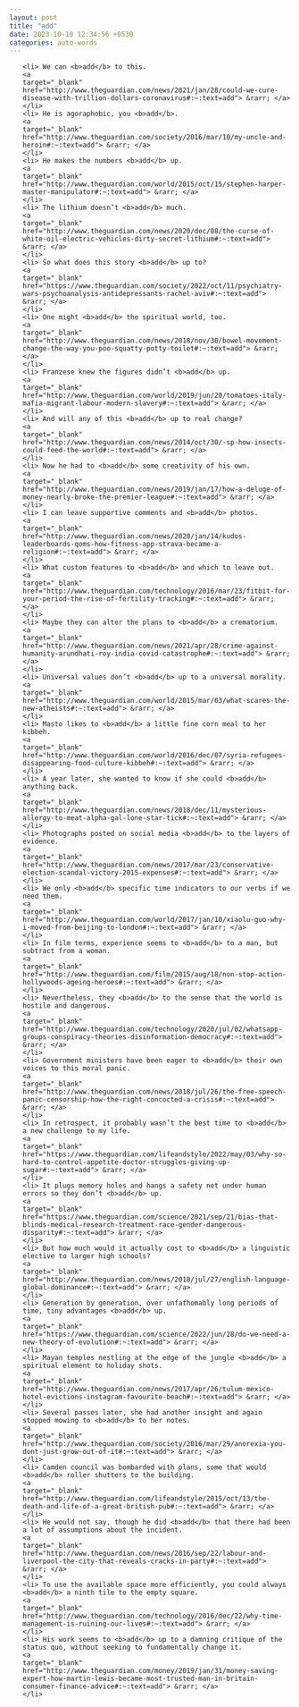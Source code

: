 ```yaml
---
layout: post
title: "add"
date: 2023-10-10 12:34:56 +0530
categories: auto-words
---
```

<ol>

    <li> We can <b>add</b> to this.
    <a 
    target="_blank" 
    href="http://www.theguardian.com/news/2021/jan/28/could-we-cure-disease-with-trillion-dollars-coronavirus#:~:text=add"> &rarr; </a>
    </li>
    <li> He is agoraphobic, you <b>add</b>.
    <a 
    target="_blank" 
    href="http://www.theguardian.com/society/2016/mar/10/my-uncle-and-heroin#:~:text=add"> &rarr; </a>
    </li>
    <li> He makes the numbers <b>add</b> up.
    <a 
    target="_blank" 
    href="http://www.theguardian.com/world/2015/oct/15/stephen-harper-master-manipulator#:~:text=add"> &rarr; </a>
    </li>
    <li> The lithium doesn’t <b>add</b> much.
    <a 
    target="_blank" 
    href="http://www.theguardian.com/news/2020/dec/08/the-curse-of-white-oil-electric-vehicles-dirty-secret-lithium#:~:text=add"> &rarr; </a>
    </li>
    <li> So what does this story <b>add</b> up to?
    <a 
    target="_blank" 
    href="https://www.theguardian.com/society/2022/oct/11/psychiatry-wars-psychoanalysis-antidepressants-rachel-aviv#:~:text=add"> &rarr; </a>
    </li>
    <li> One might <b>add</b> the spiritual world, too.
    <a 
    target="_blank" 
    href="http://www.theguardian.com/news/2018/nov/30/bowel-movement-change-the-way-you-poo-squatty-potty-toilet#:~:text=add"> &rarr; </a>
    </li>
    <li> Franzese knew the figures didn’t <b>add</b> up.
    <a 
    target="_blank" 
    href="http://www.theguardian.com/world/2019/jun/20/tomatoes-italy-mafia-migrant-labour-modern-slavery#:~:text=add"> &rarr; </a>
    </li>
    <li> And will any of this <b>add</b> up to real change?
    <a 
    target="_blank" 
    href="http://www.theguardian.com/news/2014/oct/30/-sp-how-insects-could-feed-the-world#:~:text=add"> &rarr; </a>
    </li>
    <li> Now he had to <b>add</b> some creativity of his own.
    <a 
    target="_blank" 
    href="http://www.theguardian.com/news/2019/jan/17/how-a-deluge-of-money-nearly-broke-the-premier-league#:~:text=add"> &rarr; </a>
    </li>
    <li> I can leave supportive comments and <b>add</b> photos.
    <a 
    target="_blank" 
    href="http://www.theguardian.com/news/2020/jan/14/kudos-leaderboards-qoms-how-fitness-app-strava-became-a-religion#:~:text=add"> &rarr; </a>
    </li>
    <li> What custom features to <b>add</b> and which to leave out.
    <a 
    target="_blank" 
    href="http://www.theguardian.com/technology/2016/mar/23/fitbit-for-your-period-the-rise-of-fertility-tracking#:~:text=add"> &rarr; </a>
    </li>
    <li> Maybe they can alter the plans to <b>add</b> a crematorium.
    <a 
    target="_blank" 
    href="http://www.theguardian.com/news/2021/apr/28/crime-against-humanity-arundhati-roy-india-covid-catastrophe#:~:text=add"> &rarr; </a>
    </li>
    <li> Universal values don’t <b>add</b> up to a universal morality.
    <a 
    target="_blank" 
    href="http://www.theguardian.com/world/2015/mar/03/what-scares-the-new-atheists#:~:text=add"> &rarr; </a>
    </li>
    <li> Masto likes to <b>add</b> a little fine corn meal to her kibbeh.
    <a 
    target="_blank" 
    href="http://www.theguardian.com/world/2016/dec/07/syria-refugees-disappearing-food-culture-kibbeh#:~:text=add"> &rarr; </a>
    </li>
    <li> A year later, she wanted to know if she could <b>add</b> anything back.
    <a 
    target="_blank" 
    href="http://www.theguardian.com/news/2018/dec/11/mysterious-allergy-to-meat-alpha-gal-lone-star-tick#:~:text=add"> &rarr; </a>
    </li>
    <li> Photographs posted on social media <b>add</b> to the layers of evidence.
    <a 
    target="_blank" 
    href="http://www.theguardian.com/news/2017/mar/23/conservative-election-scandal-victory-2015-expenses#:~:text=add"> &rarr; </a>
    </li>
    <li> We only <b>add</b> specific time indicators to our verbs if we need them.
    <a 
    target="_blank" 
    href="http://www.theguardian.com/world/2017/jan/10/xiaolu-guo-why-i-moved-from-beijing-to-london#:~:text=add"> &rarr; </a>
    </li>
    <li> In film terms, experience seems to <b>add</b> to a man, but subtract from a woman.
    <a 
    target="_blank" 
    href="http://www.theguardian.com/film/2015/aug/18/non-stop-action-hollywoods-ageing-heroes#:~:text=add"> &rarr; </a>
    </li>
    <li> Nevertheless, they <b>add</b> to the sense that the world is hostile and dangerous.
    <a 
    target="_blank" 
    href="http://www.theguardian.com/technology/2020/jul/02/whatsapp-groups-conspiracy-theories-disinformation-democracy#:~:text=add"> &rarr; </a>
    </li>
    <li> Government ministers have been eager to <b>add</b> their own voices to this moral panic.
    <a 
    target="_blank" 
    href="http://www.theguardian.com/news/2018/jul/26/the-free-speech-panic-censorship-how-the-right-concocted-a-crisis#:~:text=add"> &rarr; </a>
    </li>
    <li> In retrospect, it probably wasn’t the best time to <b>add</b> a new challenge to my life.
    <a 
    target="_blank" 
    href="https://www.theguardian.com/lifeandstyle/2022/may/03/why-so-hard-to-control-appetite-doctor-struggles-giving-up-sugar#:~:text=add"> &rarr; </a>
    </li>
    <li> It plugs memory holes and hangs a safety net under human errors so they don’t <b>add</b> up.
    <a 
    target="_blank" 
    href="https://www.theguardian.com/science/2021/sep/21/bias-that-blinds-medical-research-treatment-race-gender-dangerous-disparity#:~:text=add"> &rarr; </a>
    </li>
    <li> But how much would it actually cost to <b>add</b> a linguistic elective to larger high schools?
    <a 
    target="_blank" 
    href="http://www.theguardian.com/news/2018/jul/27/english-language-global-dominance#:~:text=add"> &rarr; </a>
    </li>
    <li> Generation by generation, over unfathomably long periods of time, tiny advantages <b>add</b> up.
    <a 
    target="_blank" 
    href="https://www.theguardian.com/science/2022/jun/28/do-we-need-a-new-theory-of-evolution#:~:text=add"> &rarr; </a>
    </li>
    <li> Mayan temples nestling at the edge of the jungle <b>add</b> a spiritual element to holiday shots.
    <a 
    target="_blank" 
    href="http://www.theguardian.com/news/2017/apr/26/tulum-mexico-hotel-evictions-instagram-favourite-beach#:~:text=add"> &rarr; </a>
    </li>
    <li> Several passes later, she had another insight and again stopped mowing to <b>add</b> to her notes.
    <a 
    target="_blank" 
    href="http://www.theguardian.com/society/2016/mar/29/anorexia-you-dont-just-grow-out-of-it#:~:text=add"> &rarr; </a>
    </li>
    <li> Camden council was bombarded with plans, some that would <b>add</b> roller shutters to the building.
    <a 
    target="_blank" 
    href="http://www.theguardian.com/lifeandstyle/2015/oct/13/the-death-and-life-of-a-great-british-pub#:~:text=add"> &rarr; </a>
    </li>
    <li> He would not say, though he did <b>add</b> that there had been a lot of assumptions about the incident.
    <a 
    target="_blank" 
    href="http://www.theguardian.com/news/2016/sep/22/labour-and-liverpool-the-city-that-reveals-cracks-in-party#:~:text=add"> &rarr; </a>
    </li>
    <li> To use the available space more efficiently, you could always <b>add</b> a ninth tile to the empty square.
    <a 
    target="_blank" 
    href="http://www.theguardian.com/technology/2016/dec/22/why-time-management-is-ruining-our-lives#:~:text=add"> &rarr; </a>
    </li>
    <li> His work seems to <b>add</b> up to a damning critique of the status quo, without seeking to fundamentally change it.
    <a 
    target="_blank" 
    href="http://www.theguardian.com/money/2019/jan/31/money-saving-expert-how-martin-lewis-became-most-trusted-man-in-britain-consumer-finance-advice#:~:text=add"> &rarr; </a>
    </li>